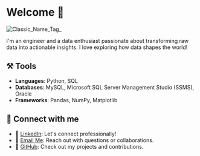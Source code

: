 # Welcome 👋

![Classic_Name_Tag_](https://github.com/user-attachments/assets/dda47129-98ff-45ed-976a-5d6f79835ca0)

I'm an engineer and a data enthusiast passionate about transforming raw data into actionable insights. I love exploring how data shapes the world!

## ⚒️ Tools
- **Languages**: Python, SQL
- **Databases**: MySQL, Microsoft SQL Server Management Studio (SSMS), Oracle  
- **Frameworks**: Pandas, NumPy, Matplotlib

## 🤙 Connect with me 
- 💼 [LinkedIn](https://www.linkedin.com/in/gioavillaneda/): Let's connect professionally!  
- 📧 [Email Me](https://mail.google.com/mail/u/0/#compose): Reach out with questions or collaborations.  
- 🐙 [GitHub](https://github.com/giovannyjr89): Check out my projects and contributions.  
